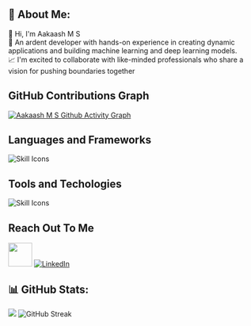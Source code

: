 ## 💫 About Me:
👋 Hi, I'm Aakaash M S  
🚀 An ardent developer with hands-on experience in creating dynamic applications and building machine learning and deep learning models.  
📈 I'm excited to collaborate with like-minded professionals who share a vision for pushing boundaries together

## GitHub Contributions Graph

[![Aakaash M S Github Activity Graph](https://github-readme-activity-graph.vercel.app/graph?username=msaakaash&theme=github-dark)](https://github.com/msaakaash)
## Languages and Frameworks
![Skill Icons](https://skillicons.dev/icons?i=c,cpp,python,java,haskell,go,flutter,dart,kotlin,html,css,javascript,react,nodejs,express,vite,tensorflow,pytorch,sklearn,mysql,postgresql,nginx&theme=dark&perline=15)

## Tools and Techologies
![Skill Icons](https://skillicons.dev/icons?i=aws,gcp,docker,anaconda,git,github,linux,bash,vscode,androidstudio,idea,eclipse,ubuntu,debian,firebase,stackoverflow&theme=dark&perline=15)

## Reach Out To Me
<a href="mailto:msaakaash@gmail.com"><img height="48" width="48" src="https://i.ibb.co/vD0fmh5/iconizer-icons8-gmail.png" ></a>
<a href="https://www.linkedin.com/in/msaakaash/">![LinkedIn](https://skillicons.dev/icons?i=linkedin)</a>

## 📊 GitHub Stats:
<img src="https://github-readme-stats.vercel.app/api?username=msaakaash&theme=gotham&show_icons=true&hide_border=true&count_private=true" />
<img src="https://github-readme-streak-stats.herokuapp.com/?user=msaakaash&theme=gotham&hide_border=true" alt="GitHub Streak" />
<br/>






<!-- Proudly created with GPRM ( https://gprm.itsvg.in ) -->
